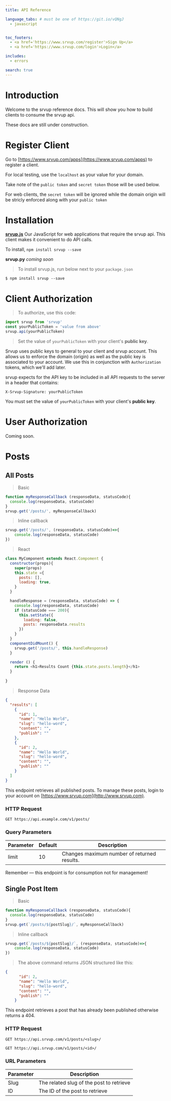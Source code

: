 ```yaml
---
title: API Reference

language_tabs: # must be one of https://git.io/vQNgJ
  - javascript


toc_footers:
  - <a href='https://www.srvup.com/register'>Sign Up</a>
  - <a href='https://www.srvup.com/login'>Login</a>

includes:
  - errors

search: true
---
```


# Introduction

Welcome to the srvup reference docs. This will show you how to build clients to consume the srvup api. 

<aside class="warning">
These docs are still under construction.
</aside>


# Register Client

Go to [https://www.srvup.com/apps](https://www.srvup.com/apps) to register a client. 

For local testing, use the `localhost` as your value for your domain. 

Take note of the `public token` and `secret token` those will be used below.

For web clients, the `secret token` will be ignored while the domain origin will be stricly enforced along with your `public token`


# Installation

**[srvup.js](https://github.com/srvup/srvup.js)** 
Our JavaScript for web applications that require the srvup api. This client makes it convenient to do API calls.

To install, `npm install srvup --save`



**srvup.py** _coming soon_

> To install srvup.js, run below next to your `package.json`

```shell
$ npm install srvup --save
```



# Client Authorization

> To authorize, use this code:


```javascript
import srvup from 'srvup'
const yourPublicToken = 'value from above'
srvup.api(yourPublicToken)
```


> Set the value of `yourPublicToken` with your client's **public key**.

Srvup uses public keys to general to your client and srvup account. This allows us to enforce the domain (origin) as well as the public key is associated to your account. We use this in conjunction with `Authorization` tokens, which we'll add later.

srvup expects for the API key to be included in all API requests to the server in a header that contains:

`X-Srvup-Signature: yourPublicToken`

<aside class="notice">
You must set the value of <code>yourPublicToken</code> with your client's <b>public key</b>.
</aside>


# User Authorization

Coming soon.



# Posts


## All Posts

> Basic

```javascript
function myResponseCallback (responseData, statusCode){
  console.log(responseData, statusCode)
}
srvup.get('/posts/', myResponseCallback)
```

> Inline callback

```javascript
srvup.get('/posts/', (responseData, statusCode)=>{
    console.log(responseData, statusCode)
})
```

> React

```javascript
class MyComponent extends React.Compoment {
  constructor(props){
    super(props)
    this.state ={
      posts: [],
      loading: true,
    }
  }

  handleResponse = (responseData, statusCode) => {
    console.log(responseData, statusCode)
    if (statusCode === 200){
      this.setState({
        loading: false,
        posts: responseData.results
      })
    }
  }
  componentDidMount() {
    srvup.get('/posts/', this.handleResponse)
  }

  render () {
    return <h1>Results Count {this.state.posts.length}</h1>
  }
  
}
```




> Response Data

```json
{
  "results": [
    {
      "id": 1,
      "name": "Hello World",
      "slug": "hello-word",
      "content": "",
      "publish": ""
    },
    {
      "id": 2,
      "name": "Hello World",
      "slug": "hello-word",
      "content": "",
      "publish": ""
    }
  ]
}
```

This endpoint retrieves all published posts. To manage these posts, login to your account on [https://www.srvup.com](http://www.srvup.com).

### HTTP Request

`GET https://api.example.com/v1/posts/`


### Query Parameters

Parameter | Default | Description
--------- | ------- | -----------
limit | 10 | Changes maximum number of returned results.


<aside class="success">
Remember — this endpoint is for consumption not for management!
</aside>

## Single Post Item

> Basic

```javascript
function myResponseCallback (responseData, statusCode){
  console.log(responseData, statusCode)
}
srvup.get(`/posts/${postSlug}/`, myResponseCallback)
```

> Inline callback

```javascript
srvup.get(`/posts/${postSlug}/`, (responseData, statusCode)=>{
    console.log(responseData, statusCode)
})
```


> The above command returns JSON structured like this:

```json
{
      "id": 2,
      "name": "Hello World",
      "slug": "hello-word",
      "content": "",
      "publish": ""
    }
```

This endpoint retrieves a post that has already been published otherwise returns a 404.


### HTTP Request

`GET https://api.srvup.com/v1/posts/<slug>/`

`GET https://api.srvup.com/v1/posts/<id>/`

### URL Parameters

Parameter | Description
--------- | -----------
Slug | The related slug of the post to retrieve
ID | The ID of the post to retrieve


